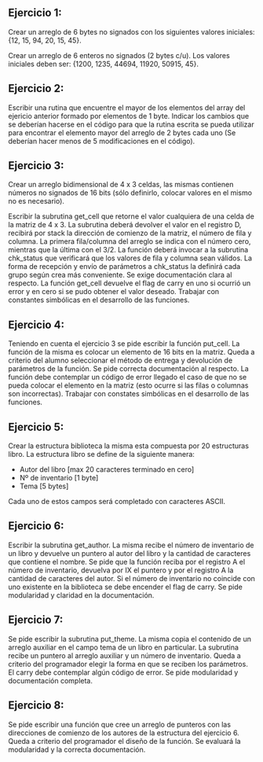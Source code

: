 ## Ejercicio 1: 

Crear un arreglo de 6 bytes no signados con los siguientes valores iniciales:
{12, 15, 94, 20, 15, 45}.

Crear un arreglo de 6 enteros no signados (2 bytes c/u). Los valores iniciales deben ser: {1200, 1235, 44694, 11920, 50915, 45}.

## Ejercicio 2:

Escribir una rutina que encuentre el mayor de los elementos del array del ejericio anterior formado por elementos de 1 byte. Indicar los cambios que se deberían hacerse en el código para que la rutina escrita se pueda utilizar para encontrar el elemento mayor del arreglo de 2 bytes cada uno (Se deberían hacer menos de 5 modificaciones en el código).

## Ejercicio 3:

Crear un arreglo bidimensional de 4 x 3 celdas, las mismas contienen números no signados de 16 bits (sólo definirlo, colocar valores en el mismo no es necesario).

Escribir la subrutina get_cell que retorne el valor cualquiera de una celda de la matriz de  4 x 3. La subrutina deberá devolver el valor en el registro D, recibirá por stack la dirección de comienzo de la matriz, el número de fila y columna. La primera fila/columna del arreglo se indica con el número cero, mientras que la última con el 3/2. La función deberá invocar a la subrutina chk­_status que verificará que los valores de fila y columna sean válidos. La forma de recepción y envío de parámetros a chk_status la definirá cada grupo según crea más conveniente. Se exige documentación clara al respecto. La función get_cell devuelve el flag de carry en uno si ocurrió un error y en cero si se pudo obtener el valor deseado.
Trabajar con constantes simbólicas en el desarrollo de las funciones.

## Ejercicio 4:

Teniendo en cuenta el ejercicio 3 se pide escribir la función put_cell. La función de la misma es colocar un elemento de 16 bits en la matriz. Queda a criterio  del alumno seleccionar el método de entrega y devolución de parámetros de la función. Se pide correcta documentación al respecto. La función debe contemplar un código de error llegado el caso de que no se pueda colocar el elemento en la matriz (esto ocurre si las filas o columnas son incorrectas). Trabajar con constates simbólicas en el desarrollo de las funciones.


## Ejercicio 5:
		
Crear la estructura biblioteca la misma esta compuesta por 20 estructuras libro. La estructura libro se define de la siguiente manera:

- Autor del libro [max 20 caracteres terminado en cero]
- Nº de inventario [1 byte]
- Tema  [5 bytes]

Cada uno de estos campos será completado con caracteres ASCII.

## Ejercicio 6:

Escribir la subrutina get_author. La misma recibe el número de inventario de un libro y devuelve un puntero al autor del libro y la cantidad de caracteres que contiene el nombre. Se pide que la función reciba por el registro A el número de inventario, devuelva por IX el puntero y por el registro A la cantidad de caracteres del autor. Si el número de inventario no coincide con uno existente en la biblioteca se debe encender el flag de carry.
Se pide modularidad y claridad en la documentación.

## Ejercicio 7:

Se pide escribir la subrutina put_theme. La misma copia el contenido de un arreglo auxiliar en el campo tema de un libro en particular. La subrutina recibe un puntero al arreglo auxiliar y un número de inventario. Queda a criterio del programador elegir la forma en que se reciben los parámetros. El carry debe contemplar algún código de error. Se pide modularidad y documentación completa.


## Ejercicio 8:

Se pide escribir una función que cree un arreglo de punteros con las direcciones de comienzo de los autores de la estructura del ejercicio 6. Queda a criterio del programador el diseño de la función. Se evaluará la modularidad y la correcta documentación.